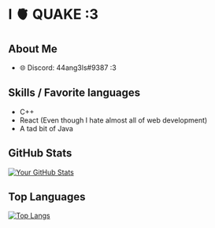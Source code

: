 # I 🫀 QUAKE :3

## About Me

- 🌐 Discord: 44ang3ls#9387
:3

## Skills / Favorite languages

- C++
- React (Even though I hate almost all of web development)
- A tad bit of Java

## GitHub Stats

[![Your GitHub Stats](https://github-readme-stats.vercel.app/api?username=ihaveapatricklmao&show_icons=true&count_private=true&hide=contribs)](https://github.com/anuraghazra/github-readme-stats)

## Top Languages

[![Top Langs](https://github-readme-stats.vercel.app/api/top-langs/?username=ihaveapatricklmao&layout=compact)](https://github.com/anuraghazra/github-readme-stats)
